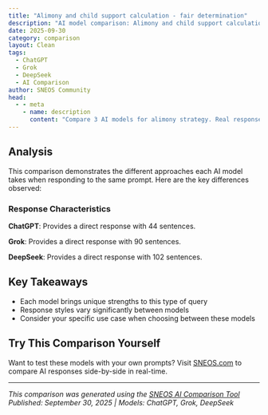 ```yaml
---
title: "Alimony and child support calculation - fair determination"
description: "AI model comparison: Alimony and child support calculation - fair determination..."
date: 2025-09-30
category: comparison
layout: Clean
tags:
  - ChatGPT
  - Grok
  - DeepSeek
  - AI Comparison
author: SNEOS Community
head:
  - - meta
    - name: description
      content: "Compare 3 AI models for alimony strategy. Real responses from ChatGPT, Grok, DeepSeek with detailed analysis."
---
```


<ChatComparison
  title="Alimony and child support calculation - fair determination"
  prompt="Alimony and child support calculation - fair determination"
  :responses='{"ChatGPT": "Determining fair alimony and child support involves understanding various legal guidelines, financial circumstances, and the needs of both parties and children involved. Here\u2019s a general approach to fairly calculating alimony and child support:\n\n### Alimony (Spousal Support) Calculation\n\n1. **Types of Alimony:**\n - **Temporary alimony:** Support during divorce proceedings.\n - **Rehabilitative alimony:** Temporary support to help the recipient become financially independent.\n - **Permanent alimony:** Long-term support, usually in long marriages.\n - **Reimbursement alimony:** To repay one spouse for expenses like supporting the other\u2019s education.\n\n2. **Factors Considered:**\n - Length of the marriage.\n - Standard of living during the marriage.\n - Each spouse\u2019s income, assets, and earning capacity.\n - Age and health of both parties.\n - Contributions to the marriage (homemaking, career support).\n - Needs and financial obligations of each spouse.\n\n3. **Calculation Methods:**\n - Some states or countries have formula-based guidelines.\n - Others rely on judge discretion based on the above factors.\n - Often a percentage of the payor\u2019s income, adjusted by the recipient\u2019s income.\n\n---\n\n### Child Support Calculation\n\n1. **Primary Goal:**\n - Ensure the child\u2019s financial needs are met fairly, reflecting both parents\u2019 incomes.\n\n2. **Common Methods:**\n - **Income Shares Model:** The combined income of both parents is calculated, then each parent pays a share proportionate to their income.\n - **Percentage of Income Model:** The non-custodial parent pays a fixed percentage of their income.\n - **Melson Formula:** More complex, taking into account the child\u2019s needs and parents\u2019 basic living expenses.\n\n3. **Factors Affecting Child Support:**\n - Number of children.\n - Child\u2019s healthcare, education, and special needs.\n - Custody arrangement (primary, joint, visitation rights).\n - Parents\u2019 incomes and expenses.\n - Any extraordinary expenses (e.g., daycare, extracurricular activities).\n\n---\n\n### Steps to Determine Fair Support\n\n1. **Gather Financial Information:**\n - Income statements, tax returns, living expenses.\n - Financial needs of the child or spouse.\n\n2. **Check Local Guidelines:**\n - Use official child support calculators or alimony guidelines.\n - Each jurisdiction differs, so local laws are crucial.\n\n3. **Consider Mediation:**\n - To arrive at a mutually agreeable arrangement outside court.\n\n4. **Use Legal or Financial Professionals:**\n - Family law attorneys or financial advisors can help ensure fairness.\n\n5. **Periodic Review and Adjustment:**\n - Support amounts may change with income changes or changes in needs.\n\n---\n\nIf you provide details such as jurisdiction, income figures, number of children, or specific circumstances, I can help with a more tailored calculation or explanation.", "Grok": "Calculating alimony (spousal support) and child support involves a combination of legal guidelines, state-specific laws, and the unique circumstances of the individuals involved. Below, I\u2019ll explain the general principles and factors considered in determining fair amounts for both, while noting that laws vary widely by jurisdiction. If you\u2019re seeking specific advice, consulting a family law attorney in your area is critical, as they can provide guidance based on local regulations.\n\n---\n\n### **Alimony (Spousal Support)**\nAlimony is financial support paid by one spouse to the other, typically after a divorce, to help maintain a similar standard of living or address disparities in earning capacity. The goal is often to provide fairness, not punishment.\n\n#### **Factors Considered in Determining Alimony**\nCourts generally consider the following factors (though specifics depend on state or country laws):\n1. **Length of Marriage**: Longer marriages often result in higher or longer-term alimony, especially if one spouse sacrificed career opportunities for the family.\n2. **Income and Earning Capacity**: The difference in income between spouses, as well as their ability to earn in the future, is key. This includes education, job skills, and health.\n3. **Standard of Living During Marriage**: Courts aim to help the lower-earning spouse maintain a lifestyle close to what they had during the marriage, if feasible.\n4. **Age and Health**: Older or less healthy spouses may receive more support if their ability to work is limited.\n5. **Contributions to the Marriage**: Non-financial contributions, like homemaking or child-rearing, are often considered, especially if they impacted earning potential.\n6. **Financial Needs and Obligations**: Both spouses\u2019 expenses, debts, and other financial responsibilities (e.g., child support) are evaluated.\n7. **Fault (in Some States)**: In some jurisdictions, misconduct like infidelity or abuse may influence alimony awards, though many states follow \u0022no-fault\u0022 divorce laws where fault isn\u2019t considered.\n\n#### **Types of Alimony**\n- **Temporary**: Paid during the divorce process.\n- **Rehabilitative**: Short-term support to help a spouse gain education or job skills for self-sufficiency.\n- **Permanent**: Long-term or lifelong support, often for long marriages or when self-sufficiency isn\u2019t realistic.\n- **Lump-Sum**: A one-time payment instead of ongoing support.\n\n#### **Calculation**\n- Many states use formulas or guidelines, often based on a percentage of the higher earner\u2019s income minus a percentage of the lower earner\u2019s income. For example, some jurisdictions suggest 30-40% of the payer\u2019s net income minus 50-60% of the recipient\u2019s net income.\n- Other states give judges wide discretion, and no strict formula exists.\n- Online calculators specific to your state can provide rough estimates, but they\u2019re not legally binding.\n\n#### **Fairness in Alimony**\n- **Balance**: Alimony shouldn\u2019t overly burden the payer while ignoring the recipient\u2019s genuine needs.\n- **Adjustment**: Courts often allow modifications if circumstances change (e.g., remarriage, job loss, or significant income changes).\n- **Tax Implications**: In the U.S., alimony payments are no longer tax-deductible for the payer or taxable as income for the recipient for divorces finalized after December 31, 2018 (under the Tax Cuts and Jobs Act).\n\n---\n\n### **Child Support**\nChild support is a financial obligation paid by a non-custodial parent (or sometimes shared between parents) to ensure the child\u2019s basic needs are met.\n\n#### **Factors Considered in Determining Child Support**\n1. **Income of Both Parents**: Most states use an \u0022income shares model,\u0022 estimating the total cost of raising a child and splitting it proportionally based on each parent\u2019s income.\n2. **Custody Arrangement**: The amount of time each parent spends with the child (physical custody) affects payments. More time with the paying parent may reduce support amounts.\n3. **Number of Children**: Support typically increases with more children, though not always linearly (many states cap at a certain number).\n4. **Child\u2019s Needs**: Includes basic costs (food, housing, clothing) and sometimes extras like education, healthcare, or extracurricular activities.\n5. **Standard of Living**: Courts aim to maintain the child\u2019s lifestyle as close as possible to pre-divorce levels.\n6. **Other Obligations**: Existing child support or alimony obligations for other relationships may influence the amount.\n\n#### **Calculation**\n- **State Guidelines**: Most states have specific formulas or tables based on income and number of children. For example, a state might require 20% of net income for one child, 25% for two, etc.\n - Some states use gross income, others net income (after taxes and certain deductions).\n- **Deviations**: Courts can deviate from guidelines if there are special circumstances, like high medical expenses or a child\u2019s special needs.\n- **Online Calculators**: Many state government websites offer free child support calculators based on local laws.\n\n#### **Fairness in Child Support**\n- **Child\u2019s Best Interest**: The primary goal is to prioritize the child\u2019s needs, not to equalize finances between parents.\n- **Accuracy of Income**: Both parents must provide honest financial disclosures; hiding income or inflating expenses can lead to unfair outcomes.\n- **Modifications**: Support can be adjusted if circumstances change, such as job loss, income increase, or changes in custody.\n\n#### **Additional Costs**\n- Beyond basic support, parents may split costs for:\n - Health insurance and medical expenses.\n - Education (private school, college savings, etc., depending on the jurisdiction).\n - Childcare for working parents.\n\n---\n\n### **Steps for a Fair Determination**\n1. **Gather Financial Information**: Collect pay stubs, tax returns, expense records, and debt statements for both parties.\n2. **Understand Local Laws**: Research or consult an attorney about your state\u2019s guidelines for alimony and child support.\n3. **Consider Mediation**: If possible, negotiate amicably through mediation to reach a fair agreement without court battles.\n4. **Account for Future Changes**: Build flexibility into agreements (e.g., periodic reviews or adjustment clauses).\n5. **Prioritize Children**: Ensure child support takes precedence over alimony if finances are tight, as child support is a legal obligation in most places.\n6. **Use Professional Help**: Lawyers, financial advisors, or child support agencies can help ensure calculations are accurate and equitable.\n\n---\n\n### **Challenges to Fairness**\n- **Income Disparities**: One spouse hiding income or underreporting can skew fairness.\n- **Bias or Emotion**: Personal grudges can lead to unreasonable demands or resistance to paying support.\n- **Complex Finances**: Self-employment, variable income, or significant assets can complicate calculations.\n- **Enforcement**: If a payer refuses to pay, enforcement (e.g., wage garnishment) may be necessary but isn\u2019t always immediate.\n\n---\n\n### **Conclusion**\nA fair determination of alimony and child support balances the needs of all parties while adhering to legal standards. Alimony aims to address spousal disparities, often temporarily, while child support focuses on the child\u2019s well-being. Both require transparency, accurate financial data, and an understanding of local laws. For the most equitable outcome, work with legal professionals and prioritize open communication. If you have specific numbers (e.g., incomes, number of children, state of residence), I can help provide a more tailored overview using general guidelines, though it won\u2019t replace legal advice.", "DeepSeek": "Of course. Determining a \u0022fair\u0022 alimony and child support arrangement is one of the most challenging aspects of a divorce. It requires balancing legal guidelines, financial realities, and the well-being of all involved, especially the children.\n\nHere is a comprehensive guide to help you understand how these calculations are made and how to approach a fair determination.\n\n---\n\n### **Part 1: Child Support - The Needs of the Child Come First**\n\nThe primary purpose of child support is to ensure that children maintain a standard of living similar to what they would have experienced if the parents had stayed together. \u0022Fairness\u0022 here is legally defined by the child\u0027s needs.\n\n#### **How It\u0027s Typically Calculated**\n\nMost states in the U.S. use an **\u0022Income Shares\u0022 model**, while a few use a **\u0022Percentage of Income\u0022 model**. The key factors are almost always:\n\n1. **Income of Both Parents:** This includes wages, bonuses, commissions, self-employment income, dividends, and sometimes even unemployment benefits.\n2. **Parenting Time (Custody Arrangement):** The number of overnights the child spends with each parent is a major factor. The parent with less time (the \u0022obligee\u0022) typically receives support from the parent with more time (the \u0022obligor\u0022) to cover the child\u0027s expenses during their custody.\n3. **The Number of Children:** Support amounts increase with each additional child.\n4. **Additional Expenses:** Courts often order parents to share the cost of:\n * **Healthcare:** Health insurance premiums and uninsured medical costs.\n * **Childcare:** Daycare, babysitters, or after-school care necessary for work.\n * **Educational Expenses:** Private school tuition, tutoring, or special needs costs.\n\n**Example of the \u0022Income Shares\u0022 Model:**\n* Combined Monthly Net Income of Parents: $10,000\n* Parent A earns $7,000 (70%)\n* Parent B earns $3,000 (30%)\n* State Guideline for 1 child: $1,200 per month\n* **Parent A\u0027s Obligation:** $1,200 x 70% = **$840 per month** to Parent B.\n\n**Important Note:** These are *guidelines*. Judges can deviate from them for specific reasons, such as a child\u0027s special needs or a parent\u0027s extraordinarily high income.\n\n#### **What is \u0022Fair\u0022 for Child Support?**\n\n* **Fair is Following the Guidelines:** In most cases, the most \u0022fair\u0022 outcome is the one dictated by your state\u0027s official calculator. It provides an objective, non-emotional standard.\n* **Fair is Transparency:** Both parents must be honest and transparent about their income and assets. Hiding income is the quickest way to an unfair outcome.\n* **Fair is Focusing on the Child:** The money is for the child\u0027s housing, food, clothes, and activities. It is not a reward or punishment for either parent.\n\n---\n\n### **Part 2: Alimony (Spousal Support) - Balancing Need and Ability to Pay**\n\nAlimony is more subjective than child support. Its purpose is to address economic disparities created by the marriage and to help a lower-earning spouse maintain a reasonable standard of living post-divorce.\n\n#### **Key Factors Courts Consider for Alimony**\n\n1. **Length of the Marriage:** Short-term marriages (e.g., under 5-7 years) often result in short-term or no alimony. Long-term marriages (e.g., 10\u002B years) are more likely to result in longer-term or even permanent alimony.\n2. **Standard of Living During the Marriage:** The goal is not to make both parties equal, but to allow both to maintain a standard of living reasonably close to what they had during the marriage, if possible.\n3. **Earning Capacity of Each Spouse:** This is not just current income. It includes:\n * **Age and Health:** Can a spouse physically work?\n * **Education and Skills:** Does a spouse need retraining or education to re-enter the workforce?\n * **Time Out of the Workforce:** If one spouse sacrificed their career to be a homemaker or raise children, this is a significant factor.\n4. **Contributions to the Marriage:** This includes both financial contributions and non-financial contributions like homemaking and child-rearing.\n5. **Financial Resources of Each Party:** This includes assets and property received in the divorce.\n\n#### **Types of Alimony**\n\n* **Temporary:** Paid during the divorce process.\n* **Rehabilitative:** Paid for a set period to allow a spouse to get education or training to become self-supporting.\n* **Permanent (or Long-Term):** Typically in long marriages where one spouse is unlikely to ever become fully self-supporting (e.g., due to age or disability).\n* **Reimbursement:** To repay a spouse for supporting the other through advanced education (e.g., supporting a partner through medical school).\n\n#### **What is \u0022Fair\u0022 for Alimony?**\n\nFairness in alimony is a balance between **need** and **ability to pay**.\n\n* **From the Recipient\u0027s Perspective:** Fairness means receiving enough support for a reasonable amount of time to get back on their feet and avoid being thrust into poverty.\n* **From the Payor\u0027s Perspective:** Fairness means the amount and duration are reasonable and don\u0027t prevent them from also maintaining a decent standard of living.\n\n**A fair determination often involves asking:**\n* Is the receiving spouse making a good-faith effort to become self-sufficient?\n* Is the paying spouse\u0027s income sufficient to cover their own needs and the support payment?\n\n---\n\n### **Part 3: The Overlap and Tax Considerations (Crucial!)**\n\nChild support and alimony are calculated separately, but they are financially interconnected.\n\n* **The \u0022Pot\u0022 of Money:** The total income of both parents is the \u0022pot\u0022 from which both child support and alimony are drawn. A high alimony award can reduce the payor\u0027s net income, which in turn can lower the calculated child support obligation.\n* **Tax Treatment (U.S. - Post-2019):**\n * **Alimony:** For divorce agreements executed after December 31, 2018, alimony is **NOT deductible** by the payor and **NOT taxable income** to the recipient.\n * **Child Support:** Is **NOT deductible** by the payor and **NOT taxable** to the recipient.\n\n---\n\n### **A Step-by-Step Guide to a Fair Determination**\n\n1. **Gather Full Financial Disclosure:**\n * Create a detailed budget for your current lifestyle.\n * Collect pay stubs, tax returns (last 2-3 years), bank statements, and documentation of all assets and debts.\n * Be brutally honest. Secrets will derail the process.\n\n2. **Calculate Child Support First:**\n * Use your state\u0027s official child support calculator. You can often find this on your state\u0027s government website.\n * This establishes the non-negotiable baseline for the children\u0027s needs.\n\n3. **Analyze the Alimony Factors:**\n * Look at the list of factors above. Write down your situation for each one. How long was the marriage? What are both parties\u0027 earning capacities? What was the marital standard of living?\n\n4. **Model Different Scenarios:**\n * Work with a lawyer or financial planner to model your post-divorce budget under different support scenarios.\n * *Example:* \u0022If I pay $X in alimony for Y years, and $Z in child support, can I afford my own apartment and living expenses? Can my ex-spouse?\u0022\n\n5. **Prioritize Negotiation and Mediation:**\n * Going to court is expensive, stressful, and puts the decision in a stranger\u0027s hands.\n * **Mediation:** A neutral third party can help you and your spouse work through these calculations and find a mutually agreeable solution. This almost always leads to a more \u0022fair\u0022 and sustainable outcome because you both have a say.\n * **Collaborative Divorce:** Each spouse has their own specially-trained attorney, but all parties agree to work together to settle without going to court.\n\n### **When to Get Professional Help**\n\n* **Family Law Attorney:** Essential for understanding your state\u0027s specific laws, advocating for your rights, and ensuring the final agreement is legally sound.\n* **Financial Planner/Divorce Financial Analyst:** Can provide crucial modeling on the long-term financial impact of different support scenarios.\n* **Mediator:** Highly recommended for most couples to facilitate a fair negotiation.\n\n**Final Thought:** \u0022Fair\u0022 doesn\u0027t always mean \u0022equal.\u0022 In the context of divorce, a fair determination is one that is legally sound, financially viable for both households, and, most importantly, prioritizes the stability and well-being of the children. The goal is to end the marriage, not each other."}' 
  published-date="13:50"
/>

## Analysis

This comparison demonstrates the different approaches each AI model takes when responding to the same prompt. Here are the key differences observed:

### Response Characteristics

**ChatGPT**: Provides a direct response with 44 sentences. 

**Grok**: Provides a direct response with 90 sentences. 

**DeepSeek**: Provides a direct response with 102 sentences. 

## Key Takeaways

- Each model brings unique strengths to this type of query
- Response styles vary significantly between models
- Consider your specific use case when choosing between these models

## Try This Comparison Yourself

Want to test these models with your own prompts? Visit [SNEOS.com](https://sneos.com) to compare AI responses side-by-side in real-time.

---

*This comparison was generated using the [SNEOS AI Comparison Tool](https://sneos.com)*
*Published: September 30, 2025 | Models: ChatGPT, Grok, DeepSeek*
